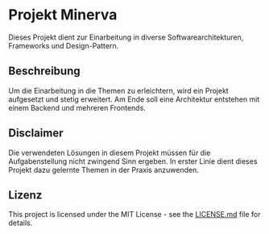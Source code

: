 # Projekt Minerva

Dieses Projekt dient zur Einarbeitung in diverse Softwarearchitekturen, Frameworks und Design-Pattern.

## Beschreibung

Um die Einarbeitung in die Themen zu erleichtern, wird ein Projekt aufgesetzt und stetig erweitert. Am Ende soll eine
Architektur entstehen mit einem Backend und mehreren Frontends.

## Disclaimer

Die verwendeten Lösungen in diesem Projekt müssen für die Aufgabenstellung nicht zwingend Sinn ergeben. In erster Linie
dient dieses Projekt dazu gelernte Themen in der Praxis anzuwenden.

## Lizenz

This project is licensed under the MIT License - see the [LICENSE.md](LICENSE.md) file for details.